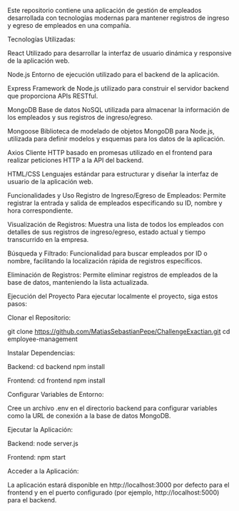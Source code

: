 Este repositorio contiene una aplicación de gestión de empleados desarrollada con tecnologías modernas para mantener registros de ingreso y egreso de empleados en una compañía.

Tecnologías Utilizadas:

React
Utilizado para desarrollar la interfaz de usuario dinámica y responsive de la aplicación web.

Node.js
Entorno de ejecución utilizado para el backend de la aplicación.

Express
Framework de Node.js utilizado para construir el servidor backend que proporciona APIs RESTful.

MongoDB
Base de datos NoSQL utilizada para almacenar la información de los empleados y sus registros de ingreso/egreso.

Mongoose
Biblioteca de modelado de objetos MongoDB para Node.js, utilizada para definir modelos y esquemas para los datos de la aplicación.

Axios
Cliente HTTP basado en promesas utilizado en el frontend para realizar peticiones HTTP a la API del backend.

HTML/CSS
Lenguajes estándar para estructurar y diseñar la interfaz de usuario de la aplicación web.


Funcionalidades y Uso
Registro de Ingreso/Egreso de Empleados:
Permite registrar la entrada y salida de empleados especificando su ID, nombre y hora correspondiente.

Visualización de Registros:
Muestra una lista de todos los empleados con detalles de sus registros de ingreso/egreso, estado actual y tiempo transcurrido en la empresa.

Búsqueda y Filtrado:
Funcionalidad para buscar empleados por ID o nombre, facilitando la localización rápida de registros específicos.

Eliminación de Registros:
Permite eliminar registros de empleados de la base de datos, manteniendo la lista actualizada.


Ejecución del Proyecto
Para ejecutar localmente el proyecto, siga estos pasos:

Clonar el Repositorio:

git clone https://github.com/MatiasSebastianPepe/ChallengeExactian.git
cd employee-management

Instalar Dependencias:

Backend:
cd backend
npm install

Frontend:
cd frontend
npm install

Configurar Variables de Entorno:

Cree un archivo .env en el directorio backend para configurar variables como la URL de conexión a la base de datos MongoDB.

Ejecutar la Aplicación:

Backend:
node server.js

Frontend:
npm start

Acceder a la Aplicación:

La aplicación estará disponible en http://localhost:3000 por defecto para el frontend y en el puerto configurado (por ejemplo, http://localhost:5000) para el backend.
